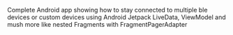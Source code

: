 Complete Android app showing how to stay connected to multiple ble devices or custom devices using Android Jetpack LiveData, ViewModel and mush more like nested Fragments with FragmentPagerAdapter
